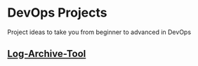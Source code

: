 # DevOps Projects

Project ideas to take you from beginner to advanced in DevOps

## [Log-Archive-Tool](https://roadmap.sh/projects/log-archive-tool)

